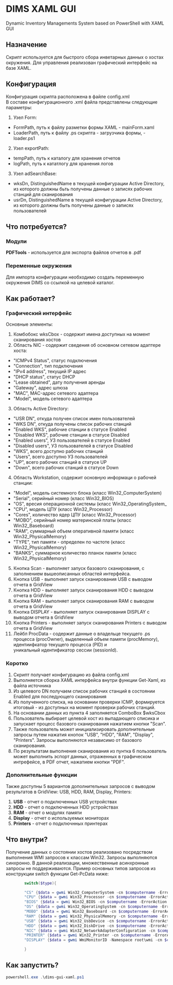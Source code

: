 # DIMS XAML GUI
Dynamic Inventory Managements System based on PowerShell with XAML GUI
## Назначение
Скрипт используется для быстрого сбора инветарных данных о хостах окружения. Для управления реализован графический интерфейс на базе XAML. 
## Конфигурация
Конфигурация скрипта расположена в файле config.xml  
В составе конфигурационного .xml файла представлены следующие параметры:  
1. Узел Form:  
  - FormPath, путь к файлу разметки формы XAML -  mainForm.xaml
  - LoaderPath, путь к файлу .ps скрипта - загрузчика формы, - loader.ps1
2. Узел exportPath:  
  - tempPath, путь к каталогу для хранения отчетов
  - logPath, путь к кататлогу для хранения логов
3. Узел adSearchBase:
  - wksDn, DistinguishedName в текущей конфигурации Active Directory, из которого должны бьть получены данные о записях рабочих станций для сканирования
  - usrDn, DistinguishedName в текущей конфигурации Active Directory, из которого должны быть получены данные о записях пользователей
## Что потребуется?
### Модули
**PDFTools** - используется для экспорта файлов отчетов в .pdf
### Переменные окружения
Для импорта конфигурации необходимо создать переменную окружения DIMS со ссылкой на целевой каталог.
## Как работает?
### Графический интерфейс
Основные элементы:
1. Комбобокс wksCbox - содержит имена доступных на момент сканирования хостов
2. Область NIC - содержит сведения об основном сетевом адаптере хоста:
  - "ICMPv4 Status", статус подключения 
  - "Connection", тип подключения 
  - "IPv4 address", текущий IP адрес 
  - "DHCP status", статус DHCP 
  - "Lease obtained", дату получения аренды 
  - "Gateway", адрес шлюза 
  - "MAC", MAC-адрес сетевого адаптера
  - "Model", модель сетевого адаптера
3. Область Active Directory:
  - "USR DN", откуда получен список имен пользователей
  - "WKS DN", откуда получены список рабочих станций
  - "Enabled WKS", рабочие станции в статусе Enabled
  - "Disabled WKS", рабочие станции в статусе Disabled
  - "Enabled users", УЗ пользователей в статусе Enabled
  - "Disabled users", УЗ пользователей в статусе Disabled
  - "WKS", всего доступно рабочих станций
  - "Users", всего доступно УЗ пользователей
  - "UP", всего рабочих станций в статусе UP
  - "Down", всего рабочих станций в статусе Down
4. Область Workstation, содержит основную информаци о рабочей станции:
  - "Model", модель системного блока (класс Win32_ComputerSystem)
  - "Serial", серийный номер (класс Win32_BIOS)
  - "OS", вресия операционной системы (класс Win32_OperatingSystem_
  - "CPU", модель ЦПУ (класс Win32_Processor)
  - "Cores", количество ядер ЦПУ (класс Win32_Processor)
  - "MOBO", серийный номер материнской платы (класс Win32_Baseboard)
  - "RAM", суммарный объем оперативной памяти (класс Win32_PhysicalMemory)
  - "TYPE", тип памяти - определен по частоте (класс Win32_PhysicalMemory)
  - "BANKS", суммарное количество планок памяти (класс Win32_PhysicalMemory)
5. Кнопка Scan - выполняет запуск базового сканирования, с заполнением вышеописанных областей интерфейса.
6. Кнопка USB - выполняет запуск сканирования USB с выводом отчета в GridView
7. Кнопка HDD - выполняет запуск сканирования HDD с выводом отчета в GridView
8. Кнопка RAM - выполняет запуск сканирования RAM с выводом отчета в GridView 
9. Кнопка DISPLAY - выполняет запуск сканирования DISPLAY с выводом отчета в GridView 
10. Кнопка Printers - выполняет запуск сканирования Printers с выводом отчета в GridView
11. Лейбл ProcData - содержит данные о владельце текущего .ps процесса (procOwner), выделенный объем памяти (procMemory), идентиифкатор текущего процесса (PID) и  
уникальный идентификатор сессии (sessionId).  
### Коротко
1. Скрипт получает конфигурацию из файла config.xml
2. Выполняется сборка XAML интерфейса внутри функции Get-Xaml, из файла источника
3. Из целевого DN получаем список рабочих станций в состоянии Enabled для последующего сканирования
4. Из полученного списка, на основании проверки ICMP, формируется итоговый - из доступных на момент проверки рабочих станций.
5. На основании данных из пункта 4 заполняется ComboBox $wksCbox
6. Пользователь выбирает целевой хост из выпадающего списика и запускает процесс базового сканирования нажатием кнопки "Scan". 
7. Также пользователь может инициализировать дополнительные запросы путем нажатия кнопок "USB", "HDD", "RAM", "Display", "Printers". Запросы выполняются независимо от базового сканирования.
8. По результатам выполнения сканирования из пунтка 6 пользователь может выполнить эспорт данных, отраженных в графическом интрефейсе, в PDF отчет, нажатием кнопки "PDF".   
### Дополнительные функции
Также доступны 5 вариантов дополнительных запросов c выводом результатов в GridView: USB, HDD, RAM, Display, Printers:
1. **USB** - отчет о подключенных USB устройствах
2. **HDD** - отчет о подключенных HDD устройствах
3. **RAM** - отчет о модулях памяти
4. **Display** - отчет о используемых мониторах
5. **Printers** - отчет о подключнных принтерах 
## Что внутри?
Получение данных о состоянии хостов реализовано посредством выполнения WMI запросов к классам Win32. Запросы выполняются синхронно. В данной реализации, множественные асинхронные запросы не поддерживаются. Пример основных типов запросов из конструкции switch функции Get-PcData ниже:
```powershell
        switch($type){

        "CS" {$data = gwmi Win32_ComputerSystem -cn $computername -ErrorAction Stop -ErrorVariable $err}
        "CPU" {$data = gwmi Win32_Processor -cn $computername -ErrorAction Stop -ErrorVariable $err}
        "BIOS" {$data = gwmi Win32_BIOS -cn $computername -ErrorAction Stop -ErrorVariable $err}
        "OS" {$data = gwmi Win32_OperatingSystem -cn $computername -ErrorAction Stop -ErrorVariable $err}
        "MOBO" {$data = gwmi Win32_Baseboard -cn $computername -ErrorAction Stop -ErrorVariable $err}
        "RAM" {$data = gwmi Win32_PhysicalMemory -cn $computername -ErrorAction Stop -ErrorVariable $err}
        "USB" {$data = gwmi Win32_UsbDevice -cn $computername -ErrorAction Stop -ErrorVariable $err}
        "HDD" {$data = gwmi Win32_DiskDrive -cn $computername -ErrorAction Stop -ErrorVariable $err}
        "NIC" {$data = gwmi Win32_NetworkAdapterConfiguration -cn $computername -ErrorAction Stop -ErrorVariable $err}
        "PRINTER" {$data = gwmi Win32_Printer -cn $computername -ErrorAction Stop -ErrorVariable $err}
        "DISPLAY" {$data = gwmi WmiMonitorID -Namespace root\wmi -cn $computername -ErrorAction Stop -ErrorVariable $err}

        }
```
## Как запустить?
```powershell
powershell.exe .\dims-gui-xaml.ps1
```
